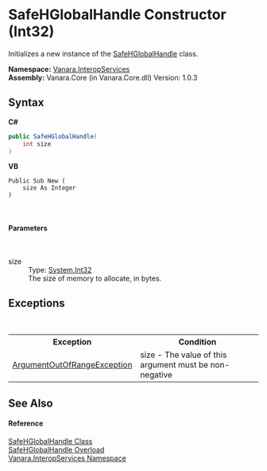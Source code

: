 # SafeHGlobalHandle Constructor (Int32)
 

Initializes a new instance of the <a href="4c2cd539-fef9-cc3c-3314-5b00f1ef3d9e">SafeHGlobalHandle</a> class.

**Namespace:**&nbsp;<a href="46913109-b3e0-3b59-6f7f-071f8aa90bf0">Vanara.InteropServices</a><br />**Assembly:**&nbsp;Vanara.Core (in Vanara.Core.dll) Version: 1.0.3

## Syntax

**C#**<br />
``` C#
public SafeHGlobalHandle(
	int size
)
```

**VB**<br />
``` VB
Public Sub New ( 
	size As Integer
)
```

<br />

#### Parameters
&nbsp;<dl><dt>size</dt><dd>Type: <a href="http://msdn2.microsoft.com/en-us/library/td2s409d" target="_blank">System.Int32</a><br />The size of memory to allocate, in bytes.</dd></dl>

## Exceptions
&nbsp;<table><tr><th>Exception</th><th>Condition</th></tr><tr><td><a href="http://msdn2.microsoft.com/en-us/library/8xt94y6e" target="_blank">ArgumentOutOfRangeException</a></td><td>size - The value of this argument must be non-negative</td></tr></table>

## See Also


#### Reference
<a href="4c2cd539-fef9-cc3c-3314-5b00f1ef3d9e">SafeHGlobalHandle Class</a><br /><a href="19de85bd-a5c8-e425-e145-6df69732475c">SafeHGlobalHandle Overload</a><br /><a href="46913109-b3e0-3b59-6f7f-071f8aa90bf0">Vanara.InteropServices Namespace</a><br />